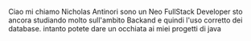 Ciao mi chiamo Nicholas Antinori sono un Neo FullStack Developer sto ancora studiando molto sull'ambito Backand e quindi l'uso corretto dei database.
intanto potete dare un occhiata ai miei progetti di java 

